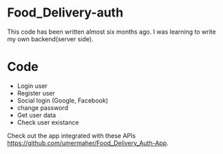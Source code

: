 # Food_Delivery-auth
This code has been written almost six months ago. I was learning to write my own backend(server side).

# Code
* Login user
* Register user
* Social login (Google, Facebook)
* change password
* Get user data
* Check user existance

Check out the app integrated with these APIs https://github.com/umermaher/Food_Delivery_Auth-App.
